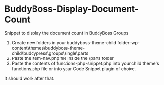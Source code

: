 # BuddyBoss-Display-Document-Count
Snippet to display the document count in BuddyBoss Groups

1. Create new folders in your buddyboss-theme-child folder: wp-content\themes\buddyboss-theme-child\buddypress\groups\single\parts
2. Paste the item-nav.php file inside the /parts folder
3. Paste the contents of functions-php-snippet.php into your child theme's functions.php file or into your Code Snippet plugin of choice.

It should work after that.
